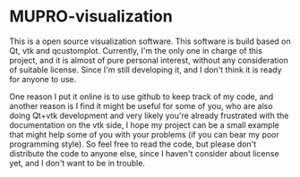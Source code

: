 # MUPRO-visualization

This is a open source visualization software. This software is build based on Qt, vtk and qcustomplot. 
Currently, I'm the only one in charge of this project, and it is almost of pure personal interest, without any consideration of suitable license.
Since I'm still developing it, and I don't think it is ready for anyone to use.

One reason I put it online is to use github to keep track of my code, and another reason is I find it might be useful for some of you, who
are also doing Qt+vtk development and very likely you're already frustrated with the documentation on the vtk side, I hope my project can 
be a small example that might help some of you with your problems (if you can bear my poor programming style). 
So feel free to read the code, but please don't distribute the code to anyone else, since I haven't consider about license yet, and I don't
want to be in trouble.
